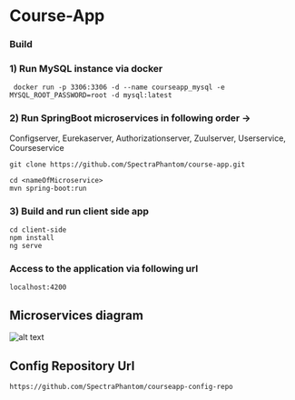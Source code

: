 # Course-App


### Build

### 1) Run MySQL instance via docker

```
 docker run -p 3306:3306 -d --name courseapp_mysql -e MYSQL_ROOT_PASSWORD=root -d mysql:latest
 ```
 
 ### 2) Run SpringBoot microservices in following order -> 
 
 Configserver,
 Eurekaserver,
 Authorizationserver,
 Zuulserver,
 Userservice,
 Courseservice
 
 ``` 
git clone https://github.com/SpectraPhantom/course-app.git

cd <nameOfMicroservice>
mvn spring-boot:run
 ```
 
 ### 3) Build and run client side app 
 
 ```
 cd client-side
 npm install
 ng serve
 ```
 
 ### Access to the application via following url
 
 ```
 localhost:4200
 ```
 
 
 ## Microservices diagram
 
 ![alt text](https://i.imgur.com/8gWAeqO.png)
 
 
 ## Config Repository Url

```
https://github.com/SpectraPhantom/courseapp-config-repo
```
